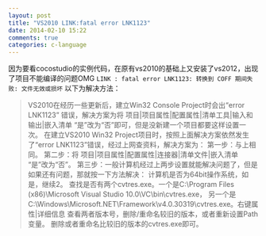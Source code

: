 ```yaml
---
layout: post
title: "VS2010 LINK:fatal error LNK1123"
date: 2014-02-10 15:22
comments: true
categories: c-language
---
```


因为要看cocostudio的实例代码，在原有vs2010的基础上又安装了vs2012，出现了项目不能编译的问题OMG
` LINK : fatal error LNK1123: 转换到 COFF 期间失败: 文件无效或损坏 `
以下为解决方法：

<!-- more -->

> VS2010在经历一些更新后，建立Win32 Console Project时会出“error LNK1123” 错误，解决方案为将 项目|项目属性|配置属性|清单工具|输入和输出|嵌入清单 “是”改为“否”即可，但是没新建一个项目都要这样设置一次。
> 在建立VS2010 Win32 Project项目时，按照上面解决方案依然发生了“error LNK1123”错误，经过上网查资料，解决方案为：
> 第一步：与上相同。
> 第二步：将 项目|项目属性|配置属性|连接器|清单文件|嵌入清单 “是”改为“否”。
> 第三步：一般计算机经过上两步设置就能解决问题了，但是如果还有问题，那就按一下方法解决：
> 计算机是否为64bit操作系统，如是，继续2。
> 查找是否有两个cvtres.exe。一个是C:\Program Files (x86)\Microsoft Visual Studio 10.0\VC\bin\cvtres.exe， 另一个是C:\Windows\Microsoft.NET\Framework\v4.0.30319\cvtres.exe。右键属性|详细信息 查看两者版本号，删除/重命名较旧的版本，或者重新设置Path变量。
> 删除或者重命名比较旧的版本的cvtres.exe即可。
